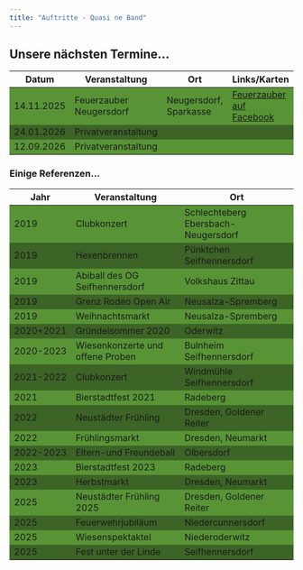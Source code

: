 ```yaml
---
title: "Auftritte - Quasi ne Band"
---
```


## Unsere nächsten Termine...

<!-- HTML Table because then I can alternate colors-->
<table>
    <thead>
        <tr>
            <th> Datum </th>
            <th> Veranstaltung </th>
            <th> Ort </th>
            <th> Links/Karten </th>
        </tr>
    </thead>
    <tr style="background: #589436;">
        <td> 14.11.2025 </td>
        <td> Feuerzauber Neugersdorf </td>
        <td> Neugersdorf, Sparkasse</td>
        <td> <a href="https://www.facebook.com/NeugersdorferFeuerzauber" > Feuerzauber auf Facebook </a> </td>
    </tr>
    <tr style="background: #3c6426;">
        <td> 24.01.2026 </td>
        <td> Privatveranstaltung </td>
        <td> </td>
        <td> </td>
    </tr>
    <tr style="background: #589436;">
        <td> 12.09.2026 </td>
        <td> Privatveranstaltung </td>
        <td> </td>
        <td> </td>
    </tr>
</table>

### Einige Referenzen...

<!-- HTML Table because then I can alternate colors-->
<table>
    <thead>
        <tr>
            <th> Jahr </th>
            <th> Veranstaltung </th>
            <th> Ort </th>
        </tr>
    </thead>
    <tr style="background: #589436;">
        <td> 2019 </td>
        <td> Clubkonzert </td>
        <td> Schlechteberg Ebersbach-Neugersdorf </td>
    </tr>
    <tr style="background: #3c6426;">
        <td> 2019 </td>
        <td> Hexenbrennen </td>
        <td> Pünktchen Seifhennersdorf </td>
    </tr>
    <tr style="background: #589436;">
        <td> 2019 </td>
        <td> Abiball des OG Seifhennersdorf </td>
        <td> Volkshaus Zittau </td>
    </tr>
    <tr style="background: #3c6426;">
        <td> 2019 </td>
        <td> Grenz Rodeo Open Air  </td>
        <td> Neusalza-Spremberg </td>
    </tr>
    <tr style="background: #589436;">
        <td> 2019 </td>
        <td> Weihnachtsmarkt  </td>
        <td> Neusalza-Spremberg </td>
    </tr>
    <tr style="background: #3c6426;">
        <td> 2020+2021 </td>
        <td> Gründelsommer 2020  </td>
        <td> Oderwitz </td>
    </tr>
    <tr style="background: #589436;">
        <td> 2020-2023 </td>
        <td> Wiesenkonzerte und offene Proben   </td>
        <td> Bulnheim Seifhennersdorf </td>
    </tr>
    <tr style="background: #3c6426;">
        <td> 2021-2022 </td>
        <td> Clubkonzert </td>
        <td> Windmühle Seifhennersdorf  </td>
    </tr>
    <tr style="background: #589436;">
        <td> 2021 </td>
        <td> Bierstadtfest 2021    </td>
        <td> Radeberg </td>
    </tr>
    <tr style="background: #3c6426;">
        <td> 2022 </td>
        <td> Neustädter Frühling  </td>
        <td> Dresden, Goldener Reiter   </td>
    </tr>
    <tr style="background: #589436;">
        <td> 2022 </td>
        <td> Frühlingsmarkt    </td>
        <td> Dresden, Neumarkt  </td>
    </tr>
    <tr style="background: #3c6426;">
        <td> 2022-2023 </td>
        <td> Eltern-und Freundeball   </td>
        <td> Olbersdorf   </td>
    </tr>
    <tr style="background: #589436;">
        <td> 2023 </td>
        <td> Bierstadtfest 2023     </td>
        <td> Radeberg  </td>
    </tr>
    <tr style="background: #3c6426;">
        <td> 2023 </td>
        <td> Herbstmarkt    </td>
        <td> Dresden, Neumarkt    </td>
    </tr>
    <tr style="background: #589436;">
        <td> 2025 </td>
        <td> Neustädter Frühling 2025     </td>
        <td> Dresden, Goldener Reiter  </td>
    </tr>
    <tr style="background: #3c6426;">
        <td> 2025 </td>
        <td> Feuerwehrjubiläum    </td>
        <td> Niedercunnersdorf    </td>
    </tr>
    <tr style="background: #589436;">
        <td> 2025 </td>
        <td> Wiesenspektaktel     </td>
        <td> Niederoderwitz  </td>
    </tr>
    <tr style="background: #3c6426;">
        <td> 2025 </td>
        <td> Fest unter der Linde    </td>
        <td> Seifhennersdorf    </td>
    </tr>
</table>
